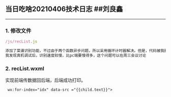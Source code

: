 ## 当日吃啥20210406技术日志 ##刘良鑫
---


### 1. 修改文件

``` javascript
/js/recList.js

添加了菜谱识别功能，不过由于两个函数异步问题，所以采用循环计时器解决。但是，代码被我删除，所以等zn恢复。
我发现真机调试后，识别速度较慢，比pc端要慢得多，这个问题可以在周三会议讨论
```

### 2. recList.wxml
实现前端传数据回后端，后端成功打印。
```
 wx:for-index="idx" data-src ="{{child.text}}">
```
